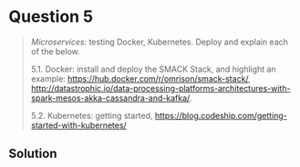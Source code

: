 # Question 5
> *Microservices:* testing Docker, Kubernetes. Deploy and explain each of the below.
>
>   5.1. Docker: install and deploy the SMACK Stack, and highlight an example: <https://hub.docker.com/r/omrison/smack-stack/>, <http://datastrophic.io/data-processing-platforms-architectures-with-spark-mesos-akka-cassandra-and-kafka/>.
>
>   5.2. Kubernetes: getting started, <https://blog.codeship.com/getting-started-with-kubernetes/>

## Solution
